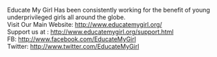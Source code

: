 Educate My Girl Has been consistently working for the benefit of young underprivileged girls all around the globe. <br>
Visit Our Main Website: http://www.educatemygirl.org/ <br>
Support us at : http://www.educatemygirl.org/support.html <br>
FB: http://www.facebook.com/EducateMyGirl <br>
Twitter: http://www.twitter.com/EducateMyGirl <br>
